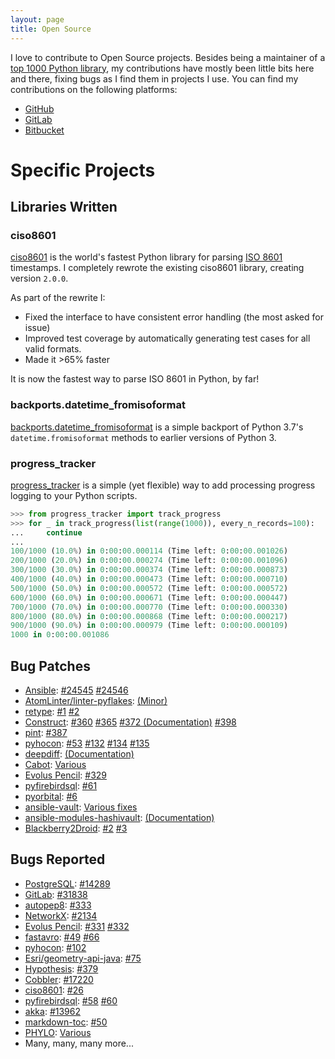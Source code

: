 ```yaml
---
layout: page
title: Open Source
---
```


I love to contribute to Open Source projects. Besides being a maintainer of a [top 1000 Python library](https://github.com/closeio/ciso8601), my contributions have mostly been little bits here and there, fixing bugs as I find them in projects I use. You can find my contributions on the following platforms:

<div class="os-platform-list">
<ul class="list-inline text-center">
  <li>
    <a href="https://github.com/{{ site.author.github }}" title="GitHub">
      <span class="fa-stack fa-4x" aria-hidden="true">
        <i class="fa fa-circle fa-stack-2x"></i>
        <i class="fa fa-github fa-stack-1x fa-inverse"></i>
      </span>
      <span class="sr-only">GitHub</span>
    </a>
  </li>
  <li>
    <a href="https://gitlab.com/{{ site.author.gitlab }}" title="GitLab">
      <span class="fa-stack fa-4x" aria-hidden="true">
        <i class="fa fa-circle fa-stack-2x"></i>
        <i class="fa fa-gitlab fa-stack-1x fa-inverse"></i>
      </span>
      <span class="sr-only">GitLab</span>
    </a>
  </li>
  <li>
    <a href="https://bitbucket.org/{{ site.author.bitbucket }}" title="Bitbucket">
      <span class="fa-stack fa-4x" aria-hidden="true">
        <i class="fa fa-circle fa-stack-2x"></i>
        <i class="fa fa-bitbucket fa-stack-1x fa-inverse"></i>
      </span>
      <span class="sr-only">Bitbucket</span>
    </a>
  </li>
</ul>
</div>

# Specific Projects

## Libraries Written

### ciso8601

[ciso8601](https://github.com/closeio/ciso8601) is the world's fastest Python library for parsing [ISO 8601](https://en.wikipedia.org/wiki/ISO_8601) timestamps.
I completely rewrote the existing ciso8601 library, creating version `2.0.0`. 

As part of the rewrite I:

* Fixed the interface to have consistent error handling (the most asked for issue)
* Improved test coverage by automatically generating test cases for all valid formats.
* Made it >65% faster

It is now the fastest way to parse ISO 8601 in Python, by far!

### backports.datetime_fromisoformat

[backports.datetime_fromisoformat](https://pypi.org/project/backports-datetime-fromisoformat/) is a simple backport of Python 3.7's `datetime.fromisoformat` methods to earlier versions of Python 3.

### progress_tracker

[progress_tracker](https://github.com/exactEarth/ProgressTracker) is a simple (yet flexible) way to add processing progress logging to your Python scripts.

```python
>>> from progress_tracker import track_progress
>>> for _ in track_progress(list(range(1000)), every_n_records=100):
...     continue
...
100/1000 (10.0%) in 0:00:00.000114 (Time left: 0:00:00.001026)
200/1000 (20.0%) in 0:00:00.000274 (Time left: 0:00:00.001096)
300/1000 (30.0%) in 0:00:00.000374 (Time left: 0:00:00.000873)
400/1000 (40.0%) in 0:00:00.000473 (Time left: 0:00:00.000710)
500/1000 (50.0%) in 0:00:00.000572 (Time left: 0:00:00.000572)
600/1000 (60.0%) in 0:00:00.000671 (Time left: 0:00:00.000447)
700/1000 (70.0%) in 0:00:00.000770 (Time left: 0:00:00.000330)
800/1000 (80.0%) in 0:00:00.000868 (Time left: 0:00:00.000217)
900/1000 (90.0%) in 0:00:00.000979 (Time left: 0:00:00.000109)
1000 in 0:00:00.001086
```

## Bug Patches

* [Ansible](https://www.ansible.com/): [#24545](https://github.com/ansible/ansible/issues/24545) [#24546](https://github.com/ansible/ansible/issues/24546)
* [AtomLinter/linter-pyflakes](https://github.com/AtomLinter/linter-pyflakes): [(Minor)](https://github.com/AtomLinter/linter-pyflakes/commit/8c0a12478f138451c13fc32e0e3c5fe4116a947e)
* [retype](https://github.com/ambv/retype): [#1](https://github.com/ambv/retype/issues/1) [#2](https://github.com/ambv/retype/issues/2)
* [Construct](https://construct.readthedocs.io/en/latest/): [#360](https://github.com/construct/construct/issues/360) [#365](https://github.com/construct/construct/issues/365) [#372 (Documentation)](https://github.com/construct/construct/pull/372) [#398](https://github.com/construct/construct/issues/398)
* [pint](https://pint.readthedocs.io): [#387](https://github.com/hgrecco/pint/issues/387)
* [pyhocon](https://github.com/chimpler/pyhocon): [#53](https://github.com/chimpler/pyhocon/issues/53) [#132](https://github.com/chimpler/pyhocon/issues/132) [#134](https://github.com/chimpler/pyhocon/issues/134) [#135](https://github.com/chimpler/pyhocon/issues/135) 
* [deepdiff](https://github.com/seperman/deepdiff): [(Documentation)](https://github.com/seperman/deepdiff/commit/10a117476c729a333b9b07f4d12c39adcb9c053c)
* [Cabot](https://github.com/arachnys/cabot): [Various](https://github.com/arachnys/cabot/issues?utf8=%E2%9C%93&q=author%3Amovermeyer%20)
* [Evolus Pencil](https://github.com/evolus/pencil): [#329](https://github.com/evolus/pencil/pull/329)
* [pyfirebirdsql](https://github.com/nakagami/pyfirebirdsql): [#61](https://github.com/nakagami/pyfirebirdsql/issues/61)
* [pyorbital](https://github.com/pytroll/pyorbital): [#6](https://github.com/pytroll/pyorbital/issues/6)
* [ansible-vault](https://github.com/jhaals/ansible-vault): [Various fixes](https://github.com/jhaals/ansible-vault/commits?author=movermeyer)
* [ansible-modules-hashivault](https://github.com/TerryHowe/ansible-modules-hashivault): [(Documentation)](https://github.com/TerryHowe/ansible-modules-hashivault/commit/a748049b2a5403507c3e84b24b44701ae5f9e9e5)
* [Blackberry2Droid](https://github.com/davehope/Blackberry2Droid): [#2](https://github.com/davehope/Blackberry2Droid/pull/2) [#3](https://github.com/davehope/Blackberry2Droid/pull/3)

## Bugs Reported

* [PostgreSQL](https://www.postgresql.org/): [#14289](https://www.postgresql.org/message-id/20160818174414.1529.37913%40wrigleys.postgresql.org)
* [GitLab](https://gitlab.com): [#31838](https://gitlab.com/gitlab-org/gitlab-ce/issues/31838)
* [autopep8](https://pypi.python.org/pypi/autopep8): [#333](https://github.com/hhatto/autopep8/issues/333)
* [NetworkX](https://networkx.github.io/): [#2134](https://github.com/networkx/networkx/issues/2134)
* [Evolus Pencil](https://github.com/evolus/pencil): [#331](https://github.com/evolus/pencil/pull/331) [#332](https://github.com/evolus/pencil/pull/332)
* [fastavro](https://github.com/tebeka/fastavro): [#49](https://github.com/tebeka/fastavro/issues/49) [#66](https://github.com/tebeka/fastavro/issues/66)
* [pyhocon](https://github.com/chimpler/pyhocon): [#102](https://github.com/chimpler/pyhocon/issues/102)
* [Esri/geometry-api-java](https://github.com/Esri/geometry-api-java/): [#75](https://github.com/Esri/geometry-api-java/issues/75)
* [Hypothesis](http://hypothesis.works/): [#379](https://github.com/HypothesisWorks/hypothesis-python/issues/379)
* [Cobbler](https://cobbler.github.io/): [#17220](https://github.com/cobbler/cobbler/issues/17220)
* [ciso8601](https://github.com/closeio/ciso8601/): [#26](https://github.com/closeio/ciso8601/issues/26)
* [pyfirebirdsql](https://github.com/nakagami/pyfirebirdsql): [#58](https://github.com/nakagami/pyfirebirdsql/issues/58) [#60](https://github.com/nakagami/pyfirebirdsql/issues/60)
* [akka](http://akka.io/): [#13962](https://github.com/akka/akka/issues/13962)
* [markdown-toc](https://github.com/AlanWalk/markdown-toc): [#50](https://github.com/AlanWalk/markdown-toc/issues/50)
* [PHYLO](https://github.com/McGill-CSB/PHYLO): [Various](https://github.com/McGill-CSB/PHYLO/issues?utf8=%E2%9C%93&q=is%3Aissue+author%3Amovermeyer+)
* Many, many, many more...
